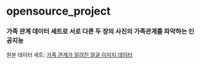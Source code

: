 # opensource_project

### 가족 관계 데이터 세트로 서로 다른 두 장의 사진의 가족관계를 파악하는 인공지능

원본 데이터 세트: [가족 관계가 알려진 얼굴 이미지 데이터](https://aihub.or.kr/aihubdata/data/view.do?currMenu=115&topMenu=100&aihubDataSe=realm&dataSetSn=528)
